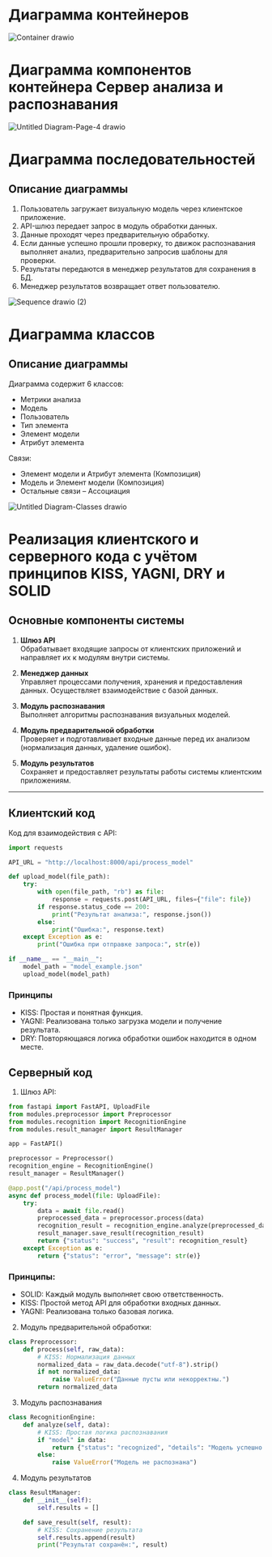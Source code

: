 # Диаграмма контейнеров

![Container drawio](https://github.com/user-attachments/assets/a98a6bf6-4f56-42da-b902-1c1728c26c0c)

# Диаграмма компонентов контейнера Сервер анализа и распознавания

![Untitled Diagram-Page-4 drawio](https://github.com/user-attachments/assets/7c9bba4b-ed15-40e3-81bf-2a86a53ced42)

# Диаграмма последовательностей
## Описание диаграммы
1. Пользователь загружает визуальную модель через клиентское приложение.
2. API-шлюз передает запрос в модуль обработки данных.
3. Данные проходят через предварительную обработку.
4. Если данные успешно прошли проверку, то движок распознавания выполняет анализ, предварительно запросив шаблоны для проверки.
5. Результаты передаются в менеджер результатов для сохранения в БД.
6. Менеджер результатов возвращает ответ пользователю.

![Sequence drawio (2)](https://github.com/user-attachments/assets/c1d824a3-b4fb-4206-a371-ba19fd876841)

# Диаграмма классов
## Описание диаграммы
Диаграмма содержит 6 классов:
- Метрики анализа
- Модель
- Пользователь
- Тип элемента
- Элемент модели
- Атрибут элемента

Связи:
- Элемент модели и Атрибут элемента (Композиция)
- Модель и Элемент модели (Композиция)
- Остальные связи – Ассоциация

![Untitled Diagram-Classes drawio](https://github.com/user-attachments/assets/e3987672-49ac-47f6-b4ba-ea028f464150)

# Реализация клиентского и серверного кода с учётом принципов KISS, YAGNI, DRY и SOLID

## Основные компоненты системы

1. **Шлюз API**  
   Обрабатывает входящие запросы от клиентских приложений и направляет их к модулям внутри системы.

2. **Менеджер данных**  
   Управляет процессами получения, хранения и предоставления данных. Осуществляет взаимодействие с базой данных.

3. **Модуль распознавания**  
   Выполняет алгоритмы распознавания визуальных моделей.

4. **Модуль предварительной обработки**  
   Проверяет и подготавливает входные данные перед их анализом (нормализация данных, удаление ошибок).

5. **Модуль результатов**  
   Сохраняет и предоставляет результаты работы системы клиентским приложениям.

---

## Клиентский код

Код для взаимодействия с API:

```python
import requests

API_URL = "http://localhost:8000/api/process_model"

def upload_model(file_path):
    try:
        with open(file_path, "rb") as file:
            response = requests.post(API_URL, files={"file": file})
        if response.status_code == 200:
            print("Результат анализа:", response.json())
        else:
            print("Ошибка:", response.text)
    except Exception as e:
        print("Ошибка при отправке запроса:", str(e))

if __name__ == "__main__":
    model_path = "model_example.json"
    upload_model(model_path)
```
### Принципы
- KISS: Простая и понятная функция.
- YAGNI: Реализована только загрузка модели и получение результата.
- DRY: Повторяющаяся логика обработки ошибок находится в одном месте.

## Серверный код

1. Шлюз API:
```python
from fastapi import FastAPI, UploadFile
from modules.preprocessor import Preprocessor
from modules.recognition import RecognitionEngine
from modules.result_manager import ResultManager

app = FastAPI()

preprocessor = Preprocessor()
recognition_engine = RecognitionEngine()
result_manager = ResultManager()

@app.post("/api/process_model")
async def process_model(file: UploadFile):
    try:
        data = await file.read()
        preprocessed_data = preprocessor.process(data)
        recognition_result = recognition_engine.analyze(preprocessed_data)
        result_manager.save_result(recognition_result)
        return {"status": "success", "result": recognition_result}
    except Exception as e:
        return {"status": "error", "message": str(e)}
```
### Принципы:
- SOLID: Каждый модуль выполняет свою ответственность.
- KISS: Простой метод API для обработки входных данных.
- YAGNI: Реализована только базовая логика.

2. Модуль предварительной обработки: 
```python
class Preprocessor:
    def process(self, raw_data):
        # KISS: Нормализация данных
        normalized_data = raw_data.decode("utf-8").strip()
        if not normalized_data:
            raise ValueError("Данные пусты или некорректны.")
        return normalized_data
```
3. Модуль распознавания
```python
class RecognitionEngine:
    def analyze(self, data):
        # KISS: Простая логика распознавания
        if "model" in data:
            return {"status": "recognized", "details": "Модель успешно распознана"}
        else:
            raise ValueError("Модель не распознана")
```
4. Модуль результатов
```python
class ResultManager:
    def __init__(self):
        self.results = []

    def save_result(self, result):
        # KISS: Сохранение результата
        self.results.append(result)
        print("Результат сохранён:", result)
```
